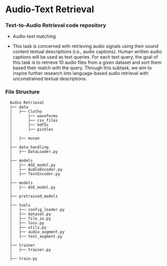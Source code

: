 # Audio-Text Retrieval

### Text-to-Audio Retrieval code repository
* Audio-text matching

* This task is concerned with retrieving audio signals using their sound content textual descriptions (i.e., audio captions). Human written audio captions will be used as text queries. For each text query, the goal of this task is to retrieve 10 audio files from a given dataset and sort them based their match with the query. Through this subtask, we aim to inspire further research into language-based audio retrieval with unconstrained textual descriptions.


### File Structure

```
  Audio Retrieval
  ├── data
  │   ├── Clotho  
  │       ├── waveforms
  │       ├── csv_files
  │       ├── hdf5s
  │       ├── pickles
  │
  │   ├── musan  
  │
  ├── data_handling
  │   ├── DataLoader.py  
  │      
  ├── models
  │   ├── ASE_model.py  
  │   ├── AudioEncoder.py  
  │   ├── TextEncoder.py  
  │      
  ├── models
  │   ├── ASE_model.py  
  │   
  ├── pretrained_models
  │    
  ├── tools
  │   ├── config_loader.py  
  │   ├── dataset.py  
  │   ├── file_io.py  
  │   ├── loss.py    
  │   ├── utils.py  
  │   ├── audio_augment.py    
  │   ├── text_augment.py    
  │
  ├── trainer
  │   ├── trainer.py  
  │  
  ├── train.py
  
  ```